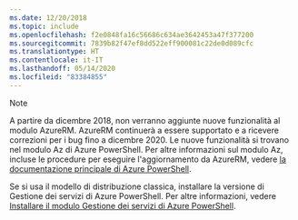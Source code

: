 ```yaml
---
ms.date: 12/20/2018
ms.topic: include
ms.openlocfilehash: f2e0848fa16c56686c634ae3642453a47f377200
ms.sourcegitcommit: 7839b82f47ef8dd522eff900081c22de0d089cfc
ms.translationtype: HT
ms.contentlocale: it-IT
ms.lasthandoff: 05/14/2020
ms.locfileid: "83384855"
---
```

> [!NOTE]
> 
> A partire da dicembre 2018, non verranno aggiunte nuove funzionalità al modulo AzureRM. AzureRM continuerà a essere supportato e a ricevere correzioni per i bug fino a dicembre 2020. Le nuove funzionalità si trovano nel modulo Az di Azure PowerShell. Per altre informazioni sul modulo Az, incluse le procedure per eseguire l'aggiornamento da AzureRM, vedere [la documentazione principale di Azure PowerShell](/powershell/azure).
>
> Se si usa il modello di distribuzione classica, installare la versione di Gestione dei servizi di Azure PowerShell.
> Per altre informazioni, vedere [Installare il modulo Gestione dei servizi di Azure PowerShell](/powershell/azure/servicemanagement/install-azure-ps).
